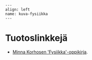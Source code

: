 ```{figure} ../images/rovaniemi.png
---
align: left
name: kuva-fysiikka
---
```


# Tuotoslinkkejä


- [Minna Korhosen 'Fysiikka'-oppikirja](https://luma-lapinamk.github.io/minna-fysiikka).
